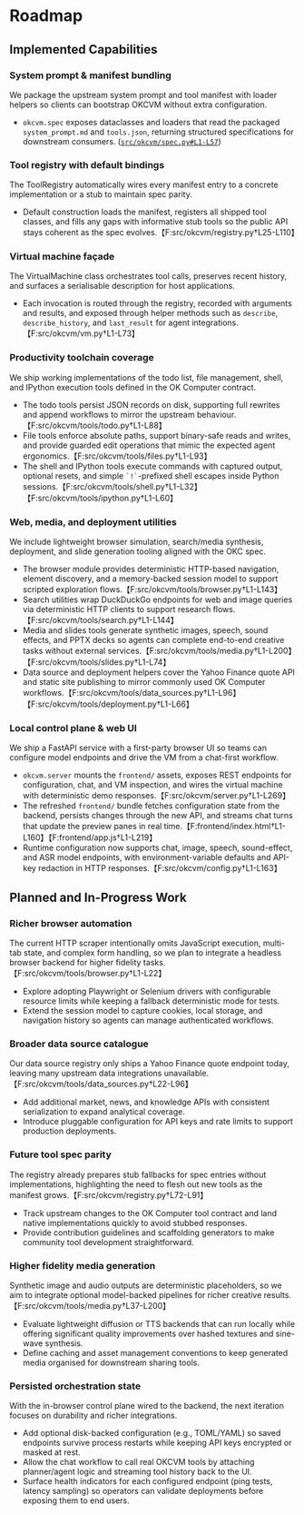 # Roadmap

## Implemented Capabilities

### System prompt & manifest bundling
We package the upstream system prompt and tool manifest with loader helpers so clients can bootstrap OKCVM without extra configuration.
- `okcvm.spec` exposes dataclasses and loaders that read the packaged `system_prompt.md` and `tools.json`, returning structured specifications for downstream consumers. ([`src/okcvm/spec.py#L1-L57`](./src/okcvm/spec.py#L1-L57))

### Tool registry with default bindings
The ToolRegistry automatically wires every manifest entry to a concrete implementation or a stub to maintain spec parity.
- Default construction loads the manifest, registers all shipped tool classes, and fills any gaps with informative stub tools so the public API stays coherent as the spec evolves.【F:src/okcvm/registry.py†L25-L110】

### Virtual machine façade
The VirtualMachine class orchestrates tool calls, preserves recent history, and surfaces a serialisable description for host applications.
- Each invocation is routed through the registry, recorded with arguments and results, and exposed through helper methods such as `describe`, `describe_history`, and `last_result` for agent integrations.【F:src/okcvm/vm.py†L1-L73】

### Productivity toolchain coverage
We ship working implementations of the todo list, file management, shell, and IPython execution tools defined in the OK Computer contract.
- The todo tools persist JSON records on disk, supporting full rewrites and append workflows to mirror the upstream behaviour.【F:src/okcvm/tools/todo.py†L1-L88】
- File tools enforce absolute paths, support binary-safe reads and writes, and provide guarded edit operations that mimic the expected agent ergonomics.【F:src/okcvm/tools/files.py†L1-L93】
- The shell and IPython tools execute commands with captured output, optional resets, and simple `` `!` ``-prefixed shell escapes inside Python sessions.【F:src/okcvm/tools/shell.py†L1-L32】【F:src/okcvm/tools/ipython.py†L1-L60】

### Web, media, and deployment utilities
We include lightweight browser simulation, search/media synthesis, deployment, and slide generation tooling aligned with the OKC spec.
- The browser module provides deterministic HTTP-based navigation, element discovery, and a memory-backed session model to support scripted exploration flows.【F:src/okcvm/tools/browser.py†L1-L143】
- Search utilities wrap DuckDuckGo endpoints for web and image queries via deterministic HTTP clients to support research flows.【F:src/okcvm/tools/search.py†L1-L144】
- Media and slides tools generate synthetic images, speech, sound effects, and PPTX decks so agents can complete end-to-end creative tasks without external services.【F:src/okcvm/tools/media.py†L1-L200】【F:src/okcvm/tools/slides.py†L1-L74】
- Data source and deployment helpers cover the Yahoo Finance quote API and static site publishing to mirror commonly used OK Computer workflows.【F:src/okcvm/tools/data_sources.py†L1-L96】【F:src/okcvm/tools/deployment.py†L1-L66】

### Local control plane & web UI
We ship a FastAPI service with a first-party browser UI so teams can configure model endpoints and drive the VM from a chat-first workflow.
- `okcvm.server` mounts the `frontend/` assets, exposes REST endpoints for configuration, chat, and VM inspection, and wires the virtual machine with deterministic demo responses.【F:src/okcvm/server.py†L1-L269】
- The refreshed `frontend/` bundle fetches configuration state from the backend, persists changes through the new API, and streams chat turns that update the preview panes in real time.【F:frontend/index.html†L1-L160】【F:frontend/app.js†L1-L219】
- Runtime configuration now supports chat, image, speech, sound-effect, and ASR model endpoints, with environment-variable defaults and API-key redaction in HTTP responses.【F:src/okcvm/config.py†L1-L163】

## Planned and In-Progress Work

### Richer browser automation
The current HTTP scraper intentionally omits JavaScript execution, multi-tab state, and complex form handling, so we plan to integrate a headless browser backend for higher fidelity tasks.【F:src/okcvm/tools/browser.py†L1-L22】
- Explore adopting Playwright or Selenium drivers with configurable resource limits while keeping a fallback deterministic mode for tests.
- Extend the session model to capture cookies, local storage, and navigation history so agents can manage authenticated workflows.

### Broader data source catalogue
Our data source registry only ships a Yahoo Finance quote endpoint today, leaving many upstream data integrations unavailable.【F:src/okcvm/tools/data_sources.py†L22-L96】
- Add additional market, news, and knowledge APIs with consistent serialization to expand analytical coverage.
- Introduce pluggable configuration for API keys and rate limits to support production deployments.

### Future tool spec parity
The registry already prepares stub fallbacks for spec entries without implementations, highlighting the need to flesh out new tools as the manifest grows.【F:src/okcvm/registry.py†L72-L91】
- Track upstream changes to the OK Computer tool contract and land native implementations quickly to avoid stubbed responses.
- Provide contribution guidelines and scaffolding generators to make community tool development straightforward.

### Higher fidelity media generation
Synthetic image and audio outputs are deterministic placeholders, so we aim to integrate optional model-backed pipelines for richer creative results.【F:src/okcvm/tools/media.py†L37-L200】
- Evaluate lightweight diffusion or TTS backends that can run locally while offering significant quality improvements over hashed textures and sine-wave synthesis.
- Define caching and asset management conventions to keep generated media organised for downstream sharing tools.

### Persisted orchestration state
With the in-browser control plane wired to the backend, the next iteration focuses on durability and richer integrations.
- Add optional disk-backed configuration (e.g., TOML/YAML) so saved endpoints survive process restarts while keeping API keys encrypted or masked at rest.
- Allow the chat workflow to call real OKCVM tools by attaching planner/agent logic and streaming tool history back to the UI.
- Surface health indicators for each configured endpoint (ping tests, latency sampling) so operators can validate deployments before exposing them to end users.
